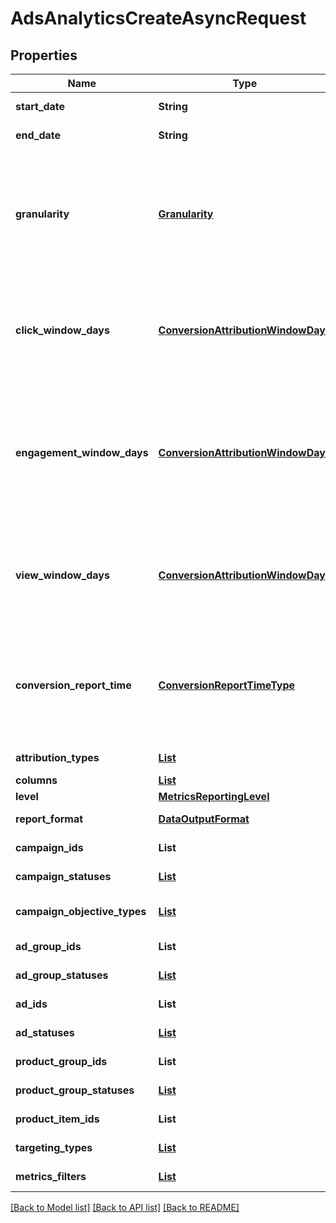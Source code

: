 # AdsAnalyticsCreateAsyncRequest
## Properties

| Name | Type | Description | Notes |
|------------ | ------------- | ------------- | -------------|
| **start\_date** | **String** | Metric report start date (UTC). Format: YYYY-MM-DD | [default to null] |
| **end\_date** | **String** | Metric report end date (UTC). Format: YYYY-MM-DD | [default to null] |
| **granularity** | [**Granularity**](Granularity.md) | TOTAL - metrics are aggregated over the specified date range.&lt;br&gt; DAY - metrics are broken down daily.&lt;br&gt; HOUR - metrics are broken down hourly.&lt;br&gt;WEEKLY - metrics are broken down weekly.&lt;br&gt;MONTHLY - metrics are broken down monthly | [default to null] |
| **click\_window\_days** | [**ConversionAttributionWindowDays**](ConversionAttributionWindowDays.md) | Number of days to use as the conversion attribution window for a pin click action. Applies to Pinterest Tag conversion metrics. Prior conversion tags use their defined attribution windows. If not specified, defaults to &#x60;30&#x60; days. | [optional] [default to 30] |
| **engagement\_window\_days** | [**ConversionAttributionWindowDays**](ConversionAttributionWindowDays.md) | Number of days to use as the conversion attribution window for an engagement action. Engagements include saves, closeups, link clicks, and carousel card swipes. Applies to Pinterest Tag conversion metrics. Prior conversion tags use their defined attribution windows. If not specified, defaults to &#x60;30&#x60; days. | [optional] [default to 30] |
| **view\_window\_days** | [**ConversionAttributionWindowDays**](ConversionAttributionWindowDays.md) | Number of days to use as the conversion attribution window for a view action. Applies to Pinterest Tag conversion metrics. Prior conversion tags use their defined attribution windows. If not specified, defaults to &#x60;1&#x60; day. | [optional] [default to 1] |
| **conversion\_report\_time** | [**ConversionReportTimeType**](ConversionReportTimeType.md) | The date by which the conversion metrics returned from this endpoint will be reported. There are two dates associated with a conversion event: the date that the user interacted with the ad, and the date that the user completed a conversion event. | [optional] [default to TIME_OF_AD_ACTION] |
| **attribution\_types** | [**List**](ConversionReportAttributionType.md) | List of types of attribution for the conversion report | [optional] [default to null] |
| **columns** | [**List**](ReportingColumnAsync.md) | Metric and entity columns | [default to null] |
| **level** | [**MetricsReportingLevel**](MetricsReportingLevel.md) | Level of the report | [default to null] |
| **report\_format** | [**DataOutputFormat**](DataOutputFormat.md) | Specification for formatting report data | [optional] [default to JSON] |
| **campaign\_ids** | **List** | List of campaign ids | [optional] [default to null] |
| **campaign\_statuses** | [**List**](CampaignSummaryStatus.md) | List of status values for filtering | [optional] [default to null] |
| **campaign\_objective\_types** | [**List**](ObjectiveType.md) | List of values for filtering. [\&quot;WEB_SESSIONS\&quot;] in BETA. | [optional] [default to null] |
| **ad\_group\_ids** | **List** | List of ad group ids | [optional] [default to null] |
| **ad\_group\_statuses** | [**List**](AdGroupSummaryStatus.md) | List of values for filtering | [optional] [default to null] |
| **ad\_ids** | **List** | List of ad ids | [optional] [default to null] |
| **ad\_statuses** | [**List**](PinPromotionSummaryStatus.md) | List of values for filtering | [optional] [default to null] |
| **product\_group\_ids** | **List** | List of product group ids | [optional] [default to null] |
| **product\_group\_statuses** | [**List**](ProductGroupSummaryStatus.md) | List of values for filtering | [optional] [default to null] |
| **product\_item\_ids** | **List** | List of product item ids | [optional] [default to null] |
| **targeting\_types** | [**List**](AdsAnalyticsTargetingType.md) | List of targeting types | [optional] [default to null] |
| **metrics\_filters** | [**List**](AdsAnalyticsMetricsFilter.md) | List of metrics filters | [optional] [default to null] |

[[Back to Model list]](../README.md#documentation-for-models) [[Back to API list]](../README.md#documentation-for-api-endpoints) [[Back to README]](../README.md)

